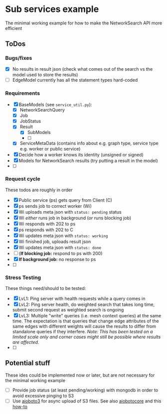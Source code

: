 # Sub services example
The minimal working example for how to make the NetworkSearch API more 
efficient

## ToDos
### Bugs/fixes
- [x] No results in result json (check what comes out of the search vs the 
  model used to store the results)
- [ ] EdgeModel currently has all the statement types hard-coded

### Requirements
- [x] BaseModels (see `service_util.py`):
  - [x] NetworkSearchQuery
  - [x] Job
  - [x] JobStatus
  - [x] Result
    - [x] SubModels
    - [ ] 
  - [x] ServiceMetaData (contains info about e.g. graph type, service type 
        e.g. worker or public service)
- [x] Decide how a worker knows its identity (unsigned or signed)
- [x] Models for NetworkSearch results (try putting a result in the model)
- [ ]

### Request cycle
These todos are roughly in order
- [x] Public service (ps) gets query from Client (C)
- [x] ps sends job to correct worker (Wi)
- [x] Wi uploads meta json with `status: pending` status
- [x] Wi *either* runs job in background (*or* runs blocking job)
- [x] Wi responds with 202 to ps
- [x] ps responds with 202 to C
- [x] Wi updates meta json with `status: working`
- [x] Wi finished job, uploads result json
- [x] Wi updates meta json with `status: done`
- [ ] (**If blocking job:** respond to ps with 200)
- [x] **If background job:** no response to ps
- [ ]

### Stress Testing
These things need/should to be tested:
- [X] LvL1: Ping server with health requests while a query comes in
- [x] LvL2: Ping server health, do weighted search that takes long time, 
      submit second request as weighted search is ongoing
- [X] LvL3: Multiple "write" queries (i.e. mesh context queries) at the same 
      time. The expectation is that queries that change edge attributes of 
      the same edges with different weights will cause the results to 
      differ from standalone queries if they interfere. _Note: This has 
      been tested on a limited scale only and corner cases might still be 
      possible where results are affected._
- [ ]

## Potential stuff
These ides could be implemented now or later, but are not necessary for the 
minimal working example
- [ ] Provide job status (at least pending/working) with mongodb in order 
      to avoid excessive pinging to S3
- [ ] Use [aioboto3](https://github.com/terrycain/aioboto3) for async 
      upload of S3 files. See also 
      [aiobotocore](https://github.com/aio-libs/aiobotocore) and this
      [how-to](https://medium.com/tysonworks/concurrency-with-boto3-41cfa300aab4)
